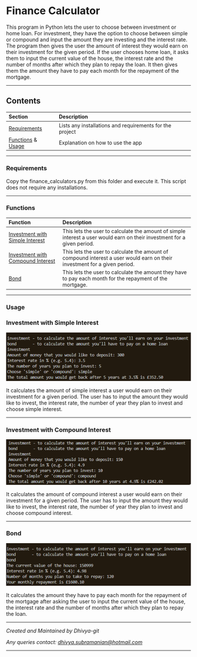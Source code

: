# Finance Calculator
This program in Python lets the user to choose between investment or home loan. For investment, they have the option to choose between simple or compound and input the amount they are investing and the interest rate. The program then gives the user the amount of interest they would earn on their investment for the given period. If the user chooses home loan, it asks them to input the current value of the house, the interest rate and the number of months after which they plan to repay the loan. It then gives them the amount they have to pay each month for the repayment of the mortgage.

---
## Contents
| Section | Description |
| :--- | :--- |
| [Requirements](#requirements) | Lists any installations and requirements for the project |
| [Functions](#functions) & [Usage](#usage) | Explanation on how to use the app |

---
### **Requirements**
Copy the finance_calculators.py from this folder and execute it.  This script does not require any installations.

---
### **Functions**
| Function | Description |
| :--- | :--- |
| [Investment with Simple Interest](#investment-with-simple-interest) | This lets the user to calculate the amount of simple interest a user would earn on their investment for a given period. |
| [Investment with Compound Interest](#investment-with-compound-interest) | This lets the user to calculate the amount of compound interest a user would earn on their investment for a given period. |
| [Bond](#bond) | This lets the user to calculate the amount they have to pay each month for the repayment of the mortgage. |

---
### **Usage**
### Investment with Simple Interest
![Investment with Simple Interest Screen](images/investment_simple.PNG)
 
 It calculates the amount of simple interest a user would earn on their investment for a given period. The user has to input the amount they would like to invest, the interest rate, the number of year they plan to invest and choose simple interest.

---
### Investment with Compound Interest
![Investment with Compound Interest Screen](images/investment_compound.PNG)

It calculates the amount of compound interest a user would earn on their investment for a given period. The user has to input the amount they would like to invest, the interest rate, the number of year they plan to invest and choose compound interest.

---
### Bond
![Bond Screen](images/bond.PNG)

It calculates the amount they have to pay each month for the repayment of the mortgage after asking the user to input the current value of the house, the interest rate and the number of months after which they plan to repay the loan.

---

*Created and Maintained by Dhivya-git*

*Any queries contact: dhivya.subramanian@hotmail.com*

---